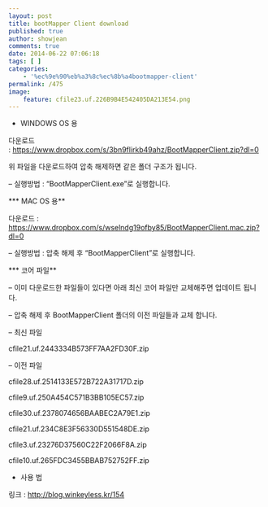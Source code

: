 ```yaml
---
layout: post
title: bootMapper Client download
published: true
author: showjean
comments: true
date: 2014-06-22 07:06:18
tags: [ ]
categories:
    - '%ec%9e%90%eb%a3%8c%ec%8b%a4bootmapper-client'
permalink: /475
image:
    feature: cfile23.uf.226B9B4E542405DA213E54.png
---
```

* WINDOWS OS 용



다운로드 :&nbsp;https://www.dropbox.com/s/3bn9flirkb49ahz/BootMapperClient.zip?dl=0



위 파일을 다운로드하여&nbsp;압축 해제하면&nbsp;같은 폴더 구조가 됩니다.




  


&#8211; 실행방법 : &#8220;BootMapperClient.exe&#8221;로 실행합니다.







*** MAC OS 용**



다운로드 : https://www.dropbox.com/s/wselndg19ofby85/BootMapperClient.mac.zip?dl=0



&#8211; 실행방법 : 압축 해제 후 &#8220;BootMapperClient&#8221;로 실행합니다.









*** 코어 파일**



&#8211; 이미 다운로드한 파일들이 있다면 아래 최신 코어 파일만&nbsp;교체해주면 업데이트 됩니다.

&#8211; 압축 해제 후 BootMapperClient 폴더의 이전 파일들과 교체 합니다.



&#8211; 최신 파일


  cfile21.uf.2443334B573FF7AA2FD30F.zip






&#8211; 이전 파일



cfile28.uf.2514133E572B722A31717D.zip





  cfile9.uf.250A454C571B3BB105EC57.zip





  cfile30.uf.2378074656BAABEC2A79E1.zip





  cfile21.uf.234C8E3F56330D551548DE.zip





  cfile3.uf.23276D37560C22F2066F8A.zip





  cfile10.uf.265FDC3455BBAB752752FF.zip








* 사용 법



링크 : http://blog.winkeyless.kr/154